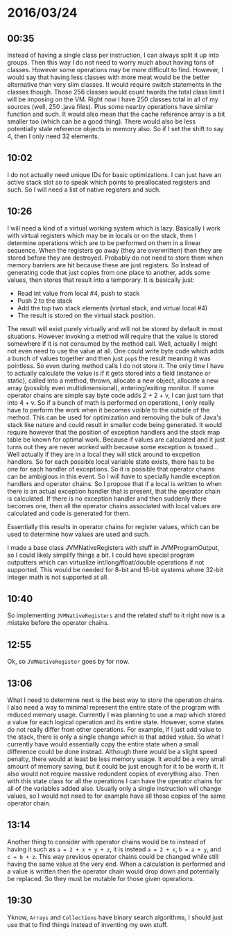 # 2016/03/24

## 00:35

Instead of having a single class per instruction, I can always split it up
into groups. Then this way I do not need to worry much about having tons of
classes. However some operations may be more difficult to find. However, I
would say that having less classes with more meat would be the better
alternative than very slim classes. It would require switch statements in the
classes though. Those 256 classes would count twords the total class limit I
will be imposing on the VM. Right now I have 250 classes total in all of my
sources (well, 250 .java files). Plus some nearby operations have similar
function and such. It would also mean that the cache reference array is a bit
smaller too (which can be a good thing). There would also be less potentially
stale reference objects in memory also. So if I set the shift to say 4, then
I only need 32 elements.

## 10:02

I do not actually need unique IDs for basic optimizations. I can just have an
active stack slot so to speak which points to preallocated registers and such.
So I will need a list of native registers and such.

## 10:26

I will need a kind of a virtual working system which is lazy. Basically I
work with virtual registers which may be in locals or on the stack, then I
determine operations which are to be performed on them in a linear sequence.
When the registers go away (they are overwritten) then they are stored before
they are destroyed. Probably do not need to store them when memory barriers
are hit because these are just registers. So instead of generating code that
just copies from one place to another, adds some values, then stores that
result into a temporary. It is basically just:

 * Read int value from local #4, push to stack
 * Push 2 to the stack
 * Add the top two stack elements (virtual stack, and virtual local #4)
 * The result is stored on the virtual stack position.

The result will exist purely virtually and will not be stored by default in
most situations. However invoking a method will require that the value is
stored somewhere if it is not consumed by the method call. Well, actually I
might not even need to use the value at all. One could write byte code which
adds a bunch of values together and then just `pop`s the result meaning it was
pointless. So even during method calls I do not store it. The only time I have
to actually calculate the value is if it gets stored into a field (instance or
static), called into a method, thrown, allocate a new object, allocate a new
array (possibly even multidimensional), entering/exiting monitor. If some
operator chains are simple say byte code adds 2 + 2 + v, I can just turn that
into 4 + v. So if a bunch of math is performed on operations, I only really
have to perform the work when it becomes visible to the outside of the method.
This can be used for optimization and removing the bulk of Java's stack like
nature and could result in smaller code being generated. It would require
however that the position of exception handlers and the stack map table be
known for optimal work. Because if values are calculated and it just turns out
they are never worked with because some exception is tossed... Well actually
if they are in a local they will stick around to excpetion handlers. So for
each possible local variable state exists, there has to be one for each handler
of exceptions. So it is possible that operator chains can be ambigious in
this event. So I will have to specially handle exception handlers and operator
chains. So I propose that if a local is written to when there is an actual
exception handler that is present, that the operator chain is calculated. If
there is no exception handler and then suddenly there becomes one, then all
the operator chains associated with local values are calculated and code is
generated for them.

Essentially this results in operator chains for register values, which can be
used to determine how values are used and such.

I made a base class JVMNativeRegisters with stuff in JVMProgramOutput, so I
could likely simplify things a bit. I could have special program outputters
which can virtualize int/long/float/double operations if not supported. This
would be needed for 8-bit and 16-bit systems where 32-bit integer math is not
supported at all.

## 10:40

So implementing `JVMNativeRegisters` and the related stuff to it right now is
a mistake before the operator chains.

## 12:55

Ok, so `JVMNativeRegister` goes by for now.

## 13:06

What I need to determine next is the best way to store the operation chains.
I also need a way to minimal represent the entire state of the program with
reduced memory usage. Currently I was planning to use a map which stored a
value for each logical operation and its entire state. However, some states
do not really differ from other operations. For example, if I just add value
to the stack, there is only a single change which is that added value. So what
I currently have would essentially copy the entire state when a small
difference could be done instead. Although there would be a slight speed
penalty, there would at least be less memory usage. It would be a very small
amount of memory saving, but it could be just enough for it to be worth it. It
also would not require massive redundent copies of everything also. Then with
this state class for all the operations I can have the operator chains for
all of the variables added also. Usually only a single instruction will
change values, so I would not need to for example have all these copies of
the same operator chain.

## 13:14

Another thing to consider with operator chains would be to instead of having
it such as `a = 2 + x + y + z`, it is instead `a = 2 + x`, `b = a + y`, and
`c = b + z`. This way previous operator chains could be changed while still
having the same value at the very end. When a calculation is performed and a
value is written then the operator chain would drop down and potentially be
replaced. So they must be mutable for those given operations.

## 19:30

Yknow, `Arrays` and `Collections` have binary search algorithms, I should just
use that to find things instead of inventing my own stuff.

